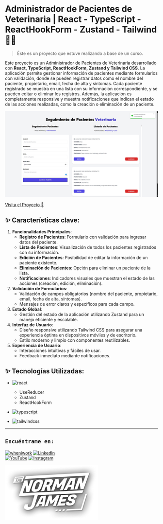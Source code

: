 # Administrador de Pacientes de Veterinaria | React - TypeScript - ReactHookForm - Zustand - Tailwind 👨‍💻

> Éste es un proyecto que estuve realizando a base de un curso.

Este proyecto es un Administrador de Pacientes de Veterinaria desarrollado con **React, TypeScript, ReactHookForm, Zustand y Tailwind CSS**. La aplicación permite gestionar información de pacientes mediante formularios con validación, donde se pueden registrar datos como el nombre del paciente, propietario, email, fecha de alta y síntomas. Cada paciente registrado se muestra en una lista con su información correspondiente, y se pueden editar o eliminar los registros. Además, la aplicación es completamente responsive y muestra notificaciones que indican el estado de las acciones realizadas, como la creación o eliminación de un paciente.

[![Imagen del Proyecto de Administrador de Pacientes de Veterinaria](Administrador_de_Pacientes_de_Veterinaria.jpg 'Imagen del Proyecto de Administrador de Pacientes de Veterinaria')](https://administrador-de-pacientes-react.vercel.app/)

[Visita el Proyecto 🤳](https://administrador-de-pacientes-react.vercel.app/)

## ✨ Características clave:

1. **Funcionalidades Principales**:
   - **Registro de Pacientes**: Formulario con validación para ingresar datos del paciente.
   - **Lista de Pacientes**: Visualización de todos los pacientes registrados con su información.
   - **Edición de Pacientes**: Posibilidad de editar la información de un paciente existente.
   - **Eliminación de Pacientes**: Opción para eliminar un paciente de la lista.
   - **Notificaciones**: Indicadores visuales que muestran el estado de las acciones (creación, edición, eliminación).
2. **Validación de Formularios**:
   - Validación de campos obligatorios (nombre del paciente, propietario, email, fecha de alta, síntomas).
   - Mensajes de error claros y específicos para cada campo.
3. **Estado Global**:
   - Gestión del estado de la aplicación utilizando Zustand para un manejo eficiente y escalable.
4. **Interfaz de Usuario**:
   - Diseño responsive utilizando Tailwind CSS para asegurar una experiencia óptima en dispositivos móviles y de escritorio.
   - Estilo moderno y limpio con componentes reutilizables.
5. **Experiencia de Usuario**:
   - Interacciones intuitivas y fáciles de usar.
   - Feedback inmediato mediante notificaciones.

## ✨ Tecnologías Utilizadas:

- ![react](https://img.shields.io/badge/react-61DAFB?style=for-the-badge&logo=react&logoColor=white&labelColor=101010)
  - UseReducer
  - Zustand
  - ReactHookForm
- ![typescript](https://img.shields.io/badge/typescript-3178C6?style=for-the-badge&logo=typescript&logoColor=white&labelColor=101010)

- ![tailwindcss](https://img.shields.io/badge/tailwindcss-06B6D4?style=for-the-badge&logo=tailwindcss&logoColor=white&labelColor=101010)

---

## `Encuéntrame en:`

[![wheniwork](https://img.shields.io/badge/Web_Site-thenormanjames.com-ca5e16?style=for-the-badge&logo=wheniwork&logoColor=white&labelColor=101010)](https://thenormanjames.com/)
[![LinkedIn](https://img.shields.io/badge/LinkedIn-norman_jaimes_mora-0077B5?style=for-the-badge&logo=linkedin&logoColor=white&labelColor=101010)](https://www.linkedin.com/in/norman-jaimes-mora)
</br>
[![YouTube](https://img.shields.io/badge/YouTube-El_Profe_De_Idiomas-FF0000?style=for-the-badge&logo=youtube&logoColor=white&labelColor=101010)](https://youtube.com/@elprofedeidiomas?sub_confirmation=1)
[![Instagram](https://img.shields.io/badge/Instagram-@thenormanjames-E4405F?style=for-the-badge&logo=instagram&logoColor=white&labelColor=101010)](https://instagram.com/the_norman_james)

[![Logo Personal: The Norman James](https://raw.githubusercontent.com/TheNormanJames/thenormanjames/master/the_norman_james_logo.png 'Logo Personal: The Norman James')](https://thenormanjames.com/)

<!-- https://shields.io/badges -->
<!-- https://simpleicons.org/ -->
